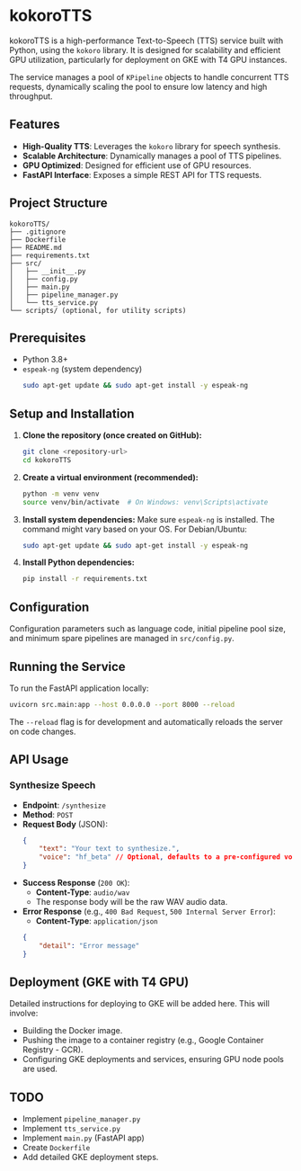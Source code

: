 # kokoroTTS

kokoroTTS is a high-performance Text-to-Speech (TTS) service built with Python, using the `kokoro` library. It is designed for scalability and efficient GPU utilization, particularly for deployment on GKE with T4 GPU instances.

The service manages a pool of `KPipeline` objects to handle concurrent TTS requests, dynamically scaling the pool to ensure low latency and high throughput.

## Features

-   **High-Quality TTS**: Leverages the `kokoro` library for speech synthesis.
-   **Scalable Architecture**: Dynamically manages a pool of TTS pipelines.
-   **GPU Optimized**: Designed for efficient use of GPU resources.
-   **FastAPI Interface**: Exposes a simple REST API for TTS requests.

## Project Structure

```
kokoroTTS/
├── .gitignore
├── Dockerfile
├── README.md
├── requirements.txt
├── src/
│   ├── __init__.py
│   ├── config.py
│   ├── main.py
│   ├── pipeline_manager.py
│   └── tts_service.py
└── scripts/ (optional, for utility scripts)
```

## Prerequisites

-   Python 3.8+
-   `espeak-ng` (system dependency)
    ```bash
    sudo apt-get update && sudo apt-get install -y espeak-ng
    ```

## Setup and Installation

1.  **Clone the repository (once created on GitHub):**
    ```bash
    git clone <repository-url>
    cd kokoroTTS
    ```

2.  **Create a virtual environment (recommended):**
    ```bash
    python -m venv venv
    source venv/bin/activate  # On Windows: venv\Scripts\activate
    ```

3.  **Install system dependencies:**
    Make sure `espeak-ng` is installed. The command might vary based on your OS. For Debian/Ubuntu:
    ```bash
    sudo apt-get update && sudo apt-get install -y espeak-ng
    ```

4.  **Install Python dependencies:**
    ```bash
    pip install -r requirements.txt
    ```

## Configuration

Configuration parameters such as language code, initial pipeline pool size, and minimum spare pipelines are managed in `src/config.py`.

## Running the Service

To run the FastAPI application locally:

```bash
uvicorn src.main:app --host 0.0.0.0 --port 8000 --reload
```
The `--reload` flag is for development and automatically reloads the server on code changes.

## API Usage

### Synthesize Speech

-   **Endpoint**: `/synthesize`
-   **Method**: `POST`
-   **Request Body** (JSON):
    ```json
    {
        "text": "Your text to synthesize.",
        "voice": "hf_beta" // Optional, defaults to a pre-configured voice
    }
    ```
-   **Success Response** (`200 OK`):
    -   **Content-Type**: `audio/wav`
    -   The response body will be the raw WAV audio data.
-   **Error Response** (e.g., `400 Bad Request`, `500 Internal Server Error`):
    -   **Content-Type**: `application/json`
    ```json
    {
        "detail": "Error message"
    }
    ```

## Deployment (GKE with T4 GPU)

Detailed instructions for deploying to GKE will be added here. This will involve:
-   Building the Docker image.
-   Pushing the image to a container registry (e.g., Google Container Registry - GCR).
-   Configuring GKE deployments and services, ensuring GPU node pools are used.

## TODO

-   Implement `pipeline_manager.py`
-   Implement `tts_service.py`
-   Implement `main.py` (FastAPI app)
-   Create `Dockerfile`
-   Add detailed GKE deployment steps.
